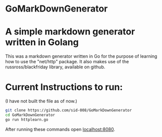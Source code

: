 # GoMarkDownGenerator

# A simple markdown generator written in Golang
This was a markdown generator written in Go for the purpose of learning how to use the "net/http" package.
It also makes use of the russross/blackfriday library, available on github.

# Current Instructions to run:
(I have not built the file as of now.) 
```sh
git clone https://github.com/sid-008/GoMarkDownGenerator
cd GoMarkDownGenerator
go run httplearn.go
```
After running these commands open [localhost:8080](localhost:8080).
